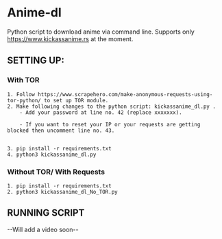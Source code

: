 # Anime-dl
Python script to download anime via command line.
Supports only https://www.kickassanime.rs at the moment.

## SETTING UP:

### With TOR
    1. Follow https://www.scrapehero.com/make-anonymous-requests-using-tor-python/ to set up TOR module.
    2. Make following changes to the python script: kickassanime_dl.py .
        - Add your password at line no. 42 (replace xxxxxxx).

        - If you want to reset your IP or your requests are getting blocked then uncomment line no. 43.
                     

    3. pip install -r requirements.txt
    4. python3 kickassanime_dl.py

### Without TOR/ With Requests
    1. pip install -r requirements.txt
    2. python3 kickassanime_dl_No_TOR.py

## RUNNING SCRIPT
--Will add a video soon--
